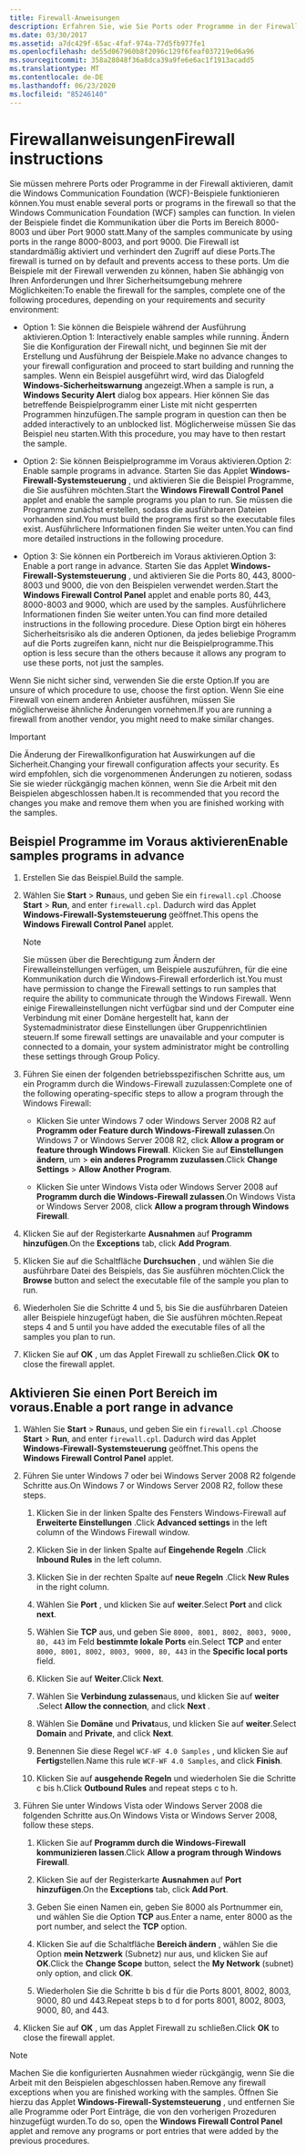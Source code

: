 ```yaml
---
title: Firewall-Anweisungen
description: Erfahren Sie, wie Sie Ports oder Programme in der Firewall für WCF-Beispiele aktivieren. Verwenden Sie je nach Ihren Anforderungen und der Sicherheitsumgebung eines dieser Prozeduren.
ms.date: 03/30/2017
ms.assetid: a7dc429f-65ac-4faf-974a-77d5fb977fe1
ms.openlocfilehash: de55d067960b8f2096c129f6feaf037219e06a96
ms.sourcegitcommit: 358a28048f36a8dca39a9fe6e6ac1f1913acadd5
ms.translationtype: MT
ms.contentlocale: de-DE
ms.lasthandoff: 06/23/2020
ms.locfileid: "85246140"
---
```

# <a name="firewall-instructions"></a><span data-ttu-id="22c55-104">Firewallanweisungen</span><span class="sxs-lookup"><span data-stu-id="22c55-104">Firewall instructions</span></span>

<span data-ttu-id="22c55-105">Sie müssen mehrere Ports oder Programme in der Firewall aktivieren, damit die Windows Communication Foundation (WCF)-Beispiele funktionieren können.</span><span class="sxs-lookup"><span data-stu-id="22c55-105">You must enable several ports or programs in the firewall so that the Windows Communication Foundation (WCF) samples can function.</span></span> <span data-ttu-id="22c55-106">In vielen der Beispiele findet die Kommunikation über die Ports im Bereich 8000-8003 und über Port 9000 statt.</span><span class="sxs-lookup"><span data-stu-id="22c55-106">Many of the samples communicate by using ports in the range 8000-8003, and port 9000.</span></span> <span data-ttu-id="22c55-107">Die Firewall ist standardmäßig aktiviert und verhindert den Zugriff auf diese Ports.</span><span class="sxs-lookup"><span data-stu-id="22c55-107">The firewall is turned on by default and prevents access to these ports.</span></span> <span data-ttu-id="22c55-108">Um die Beispiele mit der Firewall verwenden zu können, haben Sie abhängig von Ihren Anforderungen und Ihrer Sicherheitsumgebung mehrere Möglichkeiten:</span><span class="sxs-lookup"><span data-stu-id="22c55-108">To enable the firewall for the samples, complete one of the following procedures, depending on your requirements and security environment:</span></span>

- <span data-ttu-id="22c55-109">Option 1: Sie können die Beispiele während der Ausführung aktivieren.</span><span class="sxs-lookup"><span data-stu-id="22c55-109">Option 1: Interactively enable samples while running.</span></span> <span data-ttu-id="22c55-110">Ändern Sie die Konfiguration der Firewall nicht, und beginnen Sie mit der Erstellung und Ausführung der Beispiele.</span><span class="sxs-lookup"><span data-stu-id="22c55-110">Make no advance changes to your firewall configuration and proceed to start building and running the samples.</span></span> <span data-ttu-id="22c55-111">Wenn ein Beispiel ausgeführt wird, wird das Dialogfeld **Windows-Sicherheitswarnung** angezeigt.</span><span class="sxs-lookup"><span data-stu-id="22c55-111">When a sample is run, a **Windows Security Alert** dialog box appears.</span></span> <span data-ttu-id="22c55-112">Hier können Sie das betreffende Beispielprogramm einer Liste mit nicht gesperrten Programmen hinzufügen.</span><span class="sxs-lookup"><span data-stu-id="22c55-112">The sample program in question can then be added interactively to an unblocked list.</span></span> <span data-ttu-id="22c55-113">Möglicherweise müssen Sie das Beispiel neu starten.</span><span class="sxs-lookup"><span data-stu-id="22c55-113">With this procedure, you may have to then restart the sample.</span></span>

- <span data-ttu-id="22c55-114">Option 2: Sie können Beispielprogramme im Voraus aktivieren.</span><span class="sxs-lookup"><span data-stu-id="22c55-114">Option 2: Enable sample programs in advance.</span></span> <span data-ttu-id="22c55-115">Starten Sie das Applet **Windows-Firewall-Systemsteuerung** , und aktivieren Sie die Beispiel Programme, die Sie ausführen möchten.</span><span class="sxs-lookup"><span data-stu-id="22c55-115">Start the **Windows Firewall Control Panel** applet and enable the sample programs you plan to run.</span></span> <span data-ttu-id="22c55-116">Sie müssen die Programme zunächst erstellen, sodass die ausführbaren Dateien vorhanden sind.</span><span class="sxs-lookup"><span data-stu-id="22c55-116">You must build the programs first so the executable files exist.</span></span> <span data-ttu-id="22c55-117">Ausführlichere Informationen finden Sie weiter unten.</span><span class="sxs-lookup"><span data-stu-id="22c55-117">You can find more detailed instructions in the following procedure.</span></span>

- <span data-ttu-id="22c55-118">Option 3: Sie können ein Portbereich im Voraus aktivieren.</span><span class="sxs-lookup"><span data-stu-id="22c55-118">Option 3: Enable a port range in advance.</span></span> <span data-ttu-id="22c55-119">Starten Sie das Applet **Windows-Firewall-Systemsteuerung** , und aktivieren Sie die Ports 80, 443, 8000-8003 und 9000, die von den Beispielen verwendet werden.</span><span class="sxs-lookup"><span data-stu-id="22c55-119">Start the **Windows Firewall Control Panel** applet and enable ports 80, 443, 8000-8003 and 9000, which are used by the samples.</span></span> <span data-ttu-id="22c55-120">Ausführlichere Informationen finden Sie weiter unten.</span><span class="sxs-lookup"><span data-stu-id="22c55-120">You can find more detailed instructions in the following procedure.</span></span> <span data-ttu-id="22c55-121">Diese Option birgt ein höheres Sicherheitsrisiko als die anderen Optionen, da jedes beliebige Programm auf die Ports zugreifen kann, nicht nur die Beispielprogramme.</span><span class="sxs-lookup"><span data-stu-id="22c55-121">This option is less secure than the others because it allows any program to use these ports, not just the samples.</span></span>

<span data-ttu-id="22c55-122">Wenn Sie nicht sicher sind, verwenden Sie die erste Option.</span><span class="sxs-lookup"><span data-stu-id="22c55-122">If you are unsure of which procedure to use, choose the first option.</span></span> <span data-ttu-id="22c55-123">Wenn Sie eine Firewall von einem anderen Anbieter ausführen, müssen Sie möglicherweise ähnliche Änderungen vornehmen.</span><span class="sxs-lookup"><span data-stu-id="22c55-123">If you are running a firewall from another vendor, you might need to make similar changes.</span></span>

> [!IMPORTANT]
> <span data-ttu-id="22c55-124">Die Änderung der Firewallkonfiguration hat Auswirkungen auf die Sicherheit.</span><span class="sxs-lookup"><span data-stu-id="22c55-124">Changing your firewall configuration affects your security.</span></span> <span data-ttu-id="22c55-125">Es wird empfohlen, sich die vorgenommenen Änderungen zu notieren, sodass Sie sie wieder rückgängig machen können, wenn Sie die Arbeit mit den Beispielen abgeschlossen haben.</span><span class="sxs-lookup"><span data-stu-id="22c55-125">It is recommended that you record the changes you make and remove them when you are finished working with the samples.</span></span>

## <a name="enable-samples-programs-in-advance"></a><span data-ttu-id="22c55-126">Beispiel Programme im Voraus aktivieren</span><span class="sxs-lookup"><span data-stu-id="22c55-126">Enable samples programs in advance</span></span>

1. <span data-ttu-id="22c55-127">Erstellen Sie das Beispiel.</span><span class="sxs-lookup"><span data-stu-id="22c55-127">Build the sample.</span></span>

2. <span data-ttu-id="22c55-128">Wählen Sie **Start**  >  **Run**aus, und geben Sie ein `firewall.cpl` .</span><span class="sxs-lookup"><span data-stu-id="22c55-128">Choose **Start** > **Run**, and enter `firewall.cpl`.</span></span> <span data-ttu-id="22c55-129">Dadurch wird das Applet **Windows-Firewall-Systemsteuerung** geöffnet.</span><span class="sxs-lookup"><span data-stu-id="22c55-129">This opens the **Windows Firewall Control Panel** applet.</span></span>

    > [!NOTE]
    > <span data-ttu-id="22c55-130">Sie müssen über die Berechtigung zum Ändern der Firewalleinstellungen verfügen, um Beispiele auszuführen, für die eine Kommunikation durch die Windows-Firewall erforderlich ist.</span><span class="sxs-lookup"><span data-stu-id="22c55-130">You must have permission to change the Firewall settings to run samples that require the ability to communicate through the Windows Firewall.</span></span> <span data-ttu-id="22c55-131">Wenn einige Firewalleinstellungen nicht verfügbar sind und der Computer eine Verbindung mit einer Domäne hergestellt hat, kann der Systemadministrator diese Einstellungen über Gruppenrichtlinien steuern.</span><span class="sxs-lookup"><span data-stu-id="22c55-131">If some firewall settings are unavailable and your computer is connected to a domain, your system administrator might be controlling these settings through Group Policy.</span></span>

3. <span data-ttu-id="22c55-132">Führen Sie einen der folgenden betriebsspezifischen Schritte aus, um ein Programm durch die Windows-Firewall zuzulassen:</span><span class="sxs-lookup"><span data-stu-id="22c55-132">Complete one of the following operating-specific steps to allow a program through the Windows Firewall:</span></span>

    - <span data-ttu-id="22c55-133">Klicken Sie unter Windows 7 oder Windows Server 2008 R2 auf **Programm oder Feature durch Windows-Firewall zulassen**.</span><span class="sxs-lookup"><span data-stu-id="22c55-133">On Windows 7 or Windows Server 2008 R2, click **Allow a program or feature through Windows Firewall**.</span></span> <span data-ttu-id="22c55-134">Klicken Sie auf **Einstellungen ändern**, um  >  **ein anderes Programm zuzulassen**.</span><span class="sxs-lookup"><span data-stu-id="22c55-134">Click **Change Settings** > **Allow Another Program**.</span></span>

    - <span data-ttu-id="22c55-135">Klicken Sie unter Windows Vista oder Windows Server 2008 auf **Programm durch die Windows-Firewall zulassen**.</span><span class="sxs-lookup"><span data-stu-id="22c55-135">On Windows Vista or Windows Server 2008, click **Allow a program through Windows Firewall**.</span></span>

4. <span data-ttu-id="22c55-136">Klicken Sie auf der Registerkarte **Ausnahmen** auf **Programm hinzufügen**.</span><span class="sxs-lookup"><span data-stu-id="22c55-136">On the **Exceptions** tab, click **Add Program**.</span></span>

5. <span data-ttu-id="22c55-137">Klicken Sie auf die Schaltfläche **Durchsuchen** , und wählen Sie die ausführbare Datei des Beispiels, das Sie ausführen möchten.</span><span class="sxs-lookup"><span data-stu-id="22c55-137">Click the **Browse** button and select the executable file of the sample you plan to run.</span></span>

6. <span data-ttu-id="22c55-138">Wiederholen Sie die Schritte 4 und 5, bis Sie die ausführbaren Dateien aller Beispiele hinzugefügt haben, die Sie ausführen möchten.</span><span class="sxs-lookup"><span data-stu-id="22c55-138">Repeat steps 4 and 5 until you have added the executable files of all the samples you plan to run.</span></span>

7. <span data-ttu-id="22c55-139">Klicken Sie auf **OK** , um das Applet Firewall zu schließen.</span><span class="sxs-lookup"><span data-stu-id="22c55-139">Click **OK** to close the firewall applet.</span></span>

## <a name="enable-a-port-range-in-advance"></a><span data-ttu-id="22c55-140">Aktivieren Sie einen Port Bereich im voraus.</span><span class="sxs-lookup"><span data-stu-id="22c55-140">Enable a port range in advance</span></span>

1. <span data-ttu-id="22c55-141">Wählen Sie **Start**  >  **Run**aus, und geben Sie ein `firewall.cpl` .</span><span class="sxs-lookup"><span data-stu-id="22c55-141">Choose **Start** > **Run**, and enter `firewall.cpl`.</span></span> <span data-ttu-id="22c55-142">Dadurch wird das Applet **Windows-Firewall-Systemsteuerung** geöffnet.</span><span class="sxs-lookup"><span data-stu-id="22c55-142">This opens the **Windows Firewall Control Panel** applet.</span></span>

2. <span data-ttu-id="22c55-143">Führen Sie unter Windows 7 oder bei Windows Server 2008 R2 folgende Schritte aus.</span><span class="sxs-lookup"><span data-stu-id="22c55-143">On Windows 7 or Windows Server 2008 R2, follow these steps.</span></span>

    1. <span data-ttu-id="22c55-144">Klicken Sie in der linken Spalte des Fensters Windows-Firewall auf **Erweiterte Einstellungen** .</span><span class="sxs-lookup"><span data-stu-id="22c55-144">Click **Advanced settings** in the left column of the Windows Firewall window.</span></span>

    2. <span data-ttu-id="22c55-145">Klicken Sie in der linken Spalte auf **Eingehende Regeln** .</span><span class="sxs-lookup"><span data-stu-id="22c55-145">Click **Inbound Rules** in the left column.</span></span>

    3. <span data-ttu-id="22c55-146">Klicken Sie in der rechten Spalte auf **neue Regeln** .</span><span class="sxs-lookup"><span data-stu-id="22c55-146">Click **New Rules** in the right column.</span></span>

    4. <span data-ttu-id="22c55-147">Wählen Sie **Port** , und klicken Sie auf **weiter**.</span><span class="sxs-lookup"><span data-stu-id="22c55-147">Select **Port** and click **next**.</span></span>

    5. <span data-ttu-id="22c55-148">Wählen Sie **TCP** aus, und geben Sie `8000, 8001, 8002, 8003, 9000, 80, 443` im Feld **bestimmte lokale Ports** ein.</span><span class="sxs-lookup"><span data-stu-id="22c55-148">Select **TCP** and enter `8000, 8001, 8002, 8003, 9000, 80, 443` in the **Specific local ports** field.</span></span>

    6. <span data-ttu-id="22c55-149">Klicken Sie auf **Weiter**.</span><span class="sxs-lookup"><span data-stu-id="22c55-149">Click **Next**.</span></span>

    7. <span data-ttu-id="22c55-150">Wählen Sie **Verbindung zulassen**aus, und klicken Sie auf **weiter** .</span><span class="sxs-lookup"><span data-stu-id="22c55-150">Select **Allow the connection**, and click **Next** .</span></span>

    8. <span data-ttu-id="22c55-151">Wählen Sie **Domäne** und **Privat**aus, und klicken Sie auf **weiter**.</span><span class="sxs-lookup"><span data-stu-id="22c55-151">Select **Domain** and **Private**, and click **Next**.</span></span>

    9. <span data-ttu-id="22c55-152">Benennen Sie diese Regel `WCF-WF 4.0 Samples` , und klicken Sie auf **Fertig**stellen.</span><span class="sxs-lookup"><span data-stu-id="22c55-152">Name this rule `WCF-WF 4.0 Samples`, and click **Finish**.</span></span>

    10. <span data-ttu-id="22c55-153">Klicken Sie auf **ausgehende Regeln** und wiederholen Sie die Schritte c bis h.</span><span class="sxs-lookup"><span data-stu-id="22c55-153">Click **Outbound Rules** and repeat steps c to h.</span></span>

3. <span data-ttu-id="22c55-154">Führen Sie unter Windows Vista oder Windows Server 2008 die folgenden Schritte aus.</span><span class="sxs-lookup"><span data-stu-id="22c55-154">On Windows Vista or Windows Server 2008, follow these steps.</span></span>

    1. <span data-ttu-id="22c55-155">Klicken Sie auf **Programm durch die Windows-Firewall kommunizieren lassen**.</span><span class="sxs-lookup"><span data-stu-id="22c55-155">Click **Allow a program through Windows Firewall**.</span></span>

    2. <span data-ttu-id="22c55-156">Klicken Sie auf der Registerkarte **Ausnahmen** auf **Port hinzufügen**.</span><span class="sxs-lookup"><span data-stu-id="22c55-156">On the **Exceptions** tab, click **Add Port**.</span></span>

    3. <span data-ttu-id="22c55-157">Geben Sie einen Namen ein, geben Sie 8000 als Portnummer ein, und wählen Sie die Option **TCP** aus.</span><span class="sxs-lookup"><span data-stu-id="22c55-157">Enter a name, enter 8000 as the port number, and select the **TCP** option.</span></span>

    4. <span data-ttu-id="22c55-158">Klicken Sie auf die Schaltfläche **Bereich ändern** , wählen Sie die Option **mein Netzwerk** (Subnetz) nur aus, und klicken Sie auf **OK**.</span><span class="sxs-lookup"><span data-stu-id="22c55-158">Click the **Change Scope** button, select the **My Network** (subnet) only option, and click **OK**.</span></span>

    5. <span data-ttu-id="22c55-159">Wiederholen Sie die Schritte b bis d für die Ports 8001, 8002, 8003, 9000, 80 und 443.</span><span class="sxs-lookup"><span data-stu-id="22c55-159">Repeat steps b to d for ports 8001, 8002, 8003, 9000, 80, and 443.</span></span>

4. <span data-ttu-id="22c55-160">Klicken Sie auf **OK** , um das Applet Firewall zu schließen.</span><span class="sxs-lookup"><span data-stu-id="22c55-160">Click **OK** to close the firewall applet.</span></span>

> [!NOTE]
> <span data-ttu-id="22c55-161">Machen Sie die konfigurierten Ausnahmen wieder rückgängig, wenn Sie die Arbeit mit den Beispielen abgeschlossen haben.</span><span class="sxs-lookup"><span data-stu-id="22c55-161">Remove any firewall exceptions when you are finished working with the samples.</span></span> <span data-ttu-id="22c55-162">Öffnen Sie hierzu das Applet **Windows-Firewall-Systemsteuerung** , und entfernen Sie alle Programme oder Port Einträge, die von den vorherigen Prozeduren hinzugefügt wurden.</span><span class="sxs-lookup"><span data-stu-id="22c55-162">To do so, open the **Windows Firewall Control Panel** applet and remove any programs or port entries that were added by the previous procedures.</span></span>
